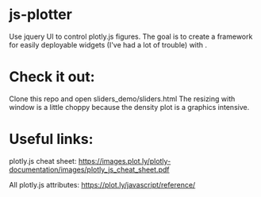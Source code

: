 # js-plotter
Use jquery UI to control plotly.js figures. The goal is to create a framework for easily deployable widgets (I've had a lot of trouble) with .

# Check it out:
Clone this repo and open sliders_demo/sliders.html
The resizing with window is a little choppy because the density plot is a graphics intensive.

# Useful links:
plotly.js cheat sheet:
https://images.plot.ly/plotly-documentation/images/plotly_js_cheat_sheet.pdf

All plotly.js attributes:
https://plot.ly/javascript/reference/
